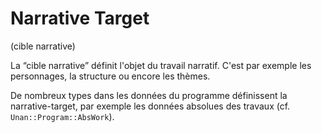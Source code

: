 # Narrative Target

(cible narrative)

La “cible narrative” définit l'objet du travail narratif. C'est par exemple les personnages, la structure ou encore les thèmes.

De nombreux types dans les données du programme définissent la narrative-target, par exemple les données absolues des travaux (cf. `Unan::Program::AbsWork`).
